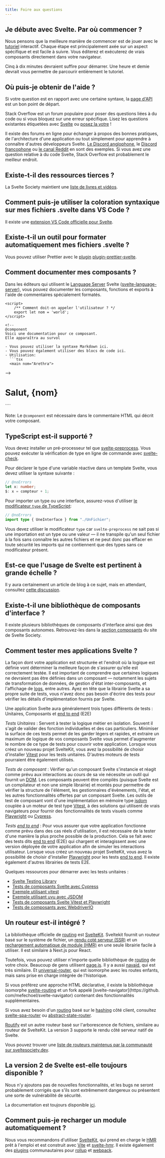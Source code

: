 ```yaml
---
title: Foire aux questions
---
```


## Je débute avec Svelte. Par où commencer ?

Nous pensons que la meilleure manière de commencer est de jouer avec le [tutoriel](https://learn.svelte.dev/) interactif. Chaque étape est principalement axée sur un aspect spécifique et est facile à suivre. Vous éditerez et exécuterez de vrais composants directement dans votre navigateur.

Cinq à dix minutes devraient suffire pour démarrer. Une heure et demie devrait vous permettre de parcourir entièrement le tutoriel.

## Où puis-je obtenir de l'aide ?

Si votre question est en rapport avec une certaine syntaxe, la [page d'API](https://svelte-french.vercel.app/docs/introduction) est un bon point de départ.

Stack Overflow est un forum populaire pour poser des questions liées à du code ou si vous bloquez sur une erreur spécifique. Lisez les questions existantes étiquetées avec [Svelte](https://stackoverflow.com/questions/tagged/svelte+or+svelte-3) ou [posez la votre](https://stackoverflow.com/questions/ask?tags=svelte) !

Il existe des forums en ligne pour échanger à propos des bonnes pratiques, de l'architecture d'une application ou tout simplement pour apprendre à connaître d'autres développeurs Svelte. [Le Discord anglophone](https://svelte.dev/chat), le [Discord francophone](https://discord.gg/D6Dzc5m3) ou [le canal Reddit](https://www.reddit.com/r/sveltejs/) en sont des exemples. Si vous avez une question relative à du code Svelte, Stack Overflow est probablement le meilleur endroit.

## Existe-t-il des ressources tierces ?

La Svelte Society maintient une [liste de livres et vidéos](https://sveltesociety.dev/resources).

## Comment puis-je utiliser la coloration syntaxique sur mes fichiers .svelte dans VS Code ?

Il existe une [extension VS Code officielle pour Svelte](https://marketplace.visualstudio.com/items?itemName=svelte.svelte-vscode).

## Existe-t-il un outil pour formater automatiquement mes fichiers .svelte ?

Vous pouvez utiliser Prettier avec le <span class="vo">[plugin](/docs/development#plugin)</span> [plugin-prettier-svelte](https://www.npmjs.com/package/prettier-plugin-svelte).

## Comment documenter mes composants ?

Dans les éditeurs qui utilisent le <span class="vo">[Language Server](/docs/web#language-server)</span> Svelte ([svelte-language-server](https://www.npmjs.com/package/svelte-language-server)), vous pouvez documenter les composants, fonctions et exports à l'aide de commentaires spécialement formatés.

```svelte
<script>
	/** Comment doit-on appeler l'utilisateur ? */
	export let nom = 'world';
</script>

<!--
@component
Voici une documentation pour ce composant.
Elle apparaîtra au survol

- Vous pouvez utiliser la syntaxe Markdown ici.
- Vous pouvez également utiliser des blocs de code ici.
- Utilisation:
  ```tsx
  <main nom="Arethra">
  ```
-->
<main>
	<h1>
		Salut, {nom}
	</h1>
</main>
````

Note: Le `@component` est nécessaire dans le commentaire HTML qui décrit votre composant.

## TypeScript est-il supporté ?

Vous devez installer un pré-processeur tel que [svelte-preprocess](https://github.com/sveltejs/svelte-preprocess). Vous pouvez exécuter la vérification de type en ligne de commande avec [svelte-check](https://www.npmjs.com/package/svelte-check).

Pour déclarer le type d'une variable réactive dans un template Svelte, vous devez utiliser la syntaxe suivante :

```ts
// @noErrors
let x: number;
$: x = compteur + 1;
```

Pour importer un type ou une interface, assurez-vous d'utiliser [le modificateur `type` de TypeScript](https://www.typescriptlang.org/docs/handbook/release-notes/typescript-3-8.html#type-only-imports-and-export):

```ts
// @noErrors
import type { UneInterface } from "./UnFichier";
```

Vous devez utiliser le modificateur `type` car `svelte-preprocess` ne sait pas si une importation est un type ou une valeur — il ne transpile qu'un seul fichier à la fois sans connaître les autres fichiers et ne peut donc pas effacer en toute sécurité les imports qui ne contiennent que des types sans ce modificateur présent.

## Est-ce que l'usage de Svelte est pertinent à grande échelle ?

Il y aura certainement un article de blog à ce sujet, mais en attendant, consultez [cette discussion](https://github.com/sveltejs/svelte/issues/2546).

## Existe-t-il une bibliothèque de composants d'interface ?

Il existe plusieurs bibliothèques de composants d'interface ainsi que des composants autonomes. Retrouvez-les dans la [section composants](https://sveltesociety.dev/components) du site de Svelte Society.

## Comment tester mes applications Svelte ?

La façon dont votre application est structurée et l'endroit où la logique est définie vont déterminer la meilleure façon de s'assurer qu'elle est correctement testée. Il est important de comprendre que certaines logiques ne devraient pas être définies dans un composant — notamment les sujets de transformation de données, de gestion d'état inter-composants, et l'affichage de <span class="vo">[logs](/docs/development#log)</span>, entre autres. Ayez en tête que la librairie Svelte a sa propre suite de tests, vous n'avez donc pas besoin d'écrire des tests pour vérifier les détails d'implémentation fournis par Svelte.

Une application Svelte aura généralement trois types différents de tests : Unitaires, Composants et <span class="vo">[end to end](/docs/development#end-to-end)<span> (E2E)

_Tests Unitaires_ : Servent à tester la logique métier en isolation. Souvent il s'agit de valider des fonction individuelles et des cas particuliers. Minimiser la surface de ces tests permet de les garder légers et rapides, et extraire un maximum de logique de vos composants Svelte vous permet d'augmenter le nombre de ce type de tests pour couvrir votre application. Lorsque vous créez un nouveau projet SvelteKit, vous avez la possibilité de choisir d'installer [Vitest](https://vitest.dev/) pour les tests unitaires. D'autres moteurs de tests pourraient être également utilisés.

_Tests de composant_ : Vérifier qu'un composant Svelte s'instancie et réagit comme prévu aux interactions au cours de sa vie nécessite un outil qui fournit un <span class="vo">[DOM](/docs/web#dom)</span>. Les composants peuvent être compilés (puisque Svelte est un compilateur et non une simple librairie) et montés pour permettre de vérifier la structure de l'élément, les gestionnaires d'évènements, l'état, et les autres fonctionnalités offertes par un composant Svelte. Les outils de test de composant vont d'une implémentation en mémoire type [jsdom](https://www.npmjs.com/package/jsdom) couplée à un moteur de test type [Vitest](https://vitest.dev/), à des solutions qui utilisent de vrais navigateurs pour fournir des fonctionnalités de tests visuels comme [Playwright](https://playwright.dev/docs/test-components) ou [Cypress](https://www.cypress.io/).

_Tests <span class="vo">[end to end](/docs/development#end-to-end)</span>_ : Pour vous assurer que votre application fonctionne comme prévu dans des cas réels d'utilisation, il est nécessaire de la tester d'une manière la plus proche possible de la production. Cela se fait avec des tests dits <span class="vo">[end to end](/docs/development#end-to-end)</span> (E2E) qui chargent et interagissent avec une version déployée de votre application afin de simuler les interactions utilisateur. Lorsque vous créez un nouveau projet SvelteKit, vous avez la possibilité de choisir d'installer [Playwright](https://playwright.dev/) pour les tests <span class="vo">[end to end](/docs/development#end-to-end)</span>. Il existe également d'autres librairies de tests E2E.

Quelques ressources pour démarrer avec les tests unitaires :

- [Svelte Testing Library](https://testing-library.com/docs/svelte-testing-library/example/)
- [Tests de composants Svelte avec Cypress](https://docs.cypress.io/guides/component-testing/svelte/overview)
- [Exemple utilisant vitest](https://github.com/vitest-dev/vitest/tree/main/examples/svelte)
- [Exemple utilisant uvu avec JSDOM](https://github.com/lukeed/uvu/tree/master/examples/svelte)
- [Tests de composants Svelte Vitest et Playwright](https://davipon.hashnode.dev/test-svelte-component-using-vitest-playwright)
- [Tests de composants avec WebdriverIO](https://webdriver.io/docs/component-testing/svelte)

## Un routeur est-il intégré ?

La bibliothèque officielle de <span class="vo">[routing](/docs/web#routing)</span> est [SvelteKit](https://kit.svelte.dev/). Sveltekit fournit un routeur basé sur le système de fichier, un <span class="vo">[rendu coté serveur (SSR)](/docs/web#server-side-rendering)</span> et un <span class="vo">[rechargement automatique de module (HMR)](/docs/web#hot-module-reloading)</span> en une seule librairie facile à utiliser. Il est similaire à Next.js pour React.

Toutefois, vous pouvez utiliser n'importe quelle bibliothèque de <span class='vo'>[routing](/docs/web#routing)</span> de votre choix. Beaucoup de gens utilisent [page.js](https://github.com/visionmedia/page.js). Il y a aussi [navaid](https://github.com/lukeed/navaid), qui est très similaire. Et [universal-router](https://github.com/kriasoft/universal-router), qui est isomorphe avec les routes enfants, mais sans prise en charge intégrée de l'historique.

Si vous préférez une approche HTML déclarative, il existe la bibliothèque isomorphe [svelte-routing](https://github.com/EmilTholin/svelte-routing) et un fork appelé [svelte-navigator](https://github. com/mefechoel/svelte-navigator) contenant des fonctionnalités supplémentaires.

Si vous avez besoin d'un <span class='vo'>[routing](/docs/web#routing)</span> basé sur le <span class="vo">[hashing](/docs/development#hash)</span> côté client, consultez [svelte-spa-router](https://github.com/ItalyPaleAle/svelte-spa-router) ou [abstract-state-router](https://github.com/TehShrike/abstract-state-router/).

[Routify](https://routify.dev) est un autre routeur basé sur l'arborescence de fichiers, similaire au routeur de SvelteKit. La version 3 supporte le rendu côté serveur natif de Svelte.

Vous pouvez trouver une [liste de routeurs maintenus par la communauté sur sveltesociety.dev](https://sveltesociety.dev/components#routers).

## La version 2 de Svelte est-elle toujours disponible ?

Nous n'y ajoutons pas de nouvelles fonctionnalités, et les bugs ne seront probablement corrigés que s'ils sont extrêmement dangereux ou présentent une sorte de vulnérabilité de sécurité.

La documentation est toujours disponible [ici](https://v2.svelte.dev/guide).

## Comment puis-je recharger un module automatiquement ?

Nous vous recommandons d'utiliser [SvelteKit](https://kit.svelte.dev/), qui prend en charge le <span class="vo">[HMR](/docs/web#hot-module-reloading)</span> prêt à l'emploi et est construit avec [Vite](https://vitejs.dev/) et [svelte-hmr](https://github.com/sveltejs/svelte-hmr). Il existe également des <span class="vo">[plugins](/docs/development#plugin)</span> communautaires pour [rollup](https://github.com/rixo/rollup-plugin-svelte-hot) et [webpack](https://github.com/sveltejs/svelte-loader).
